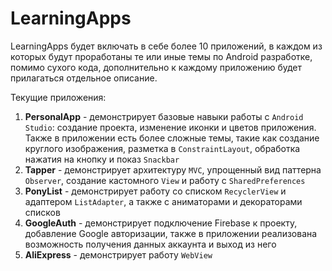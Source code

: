 # LearningApps

LearningApps будет включать в себе более 10 приложений, в каждом из которых будут проработаны те или иные темы по
Android разработке, помимо сухого кода, дополнительно к каждому приложению будет прилагаться отдельное описание.

Текущие приложения:

1. **PersonalApp** - демонстрирует базовые навыки работы с <code>Android Studio</code>: создание проекта, изменение иконки и цветов приложения. 
Также в приложении есть более сложные темы, такие как создание круглого изображения, разметка в <code>ConstraintLayout</code>, обработка нажатия на кнопку и показ <code>Snackbar</code>
2. **Tapper** - демонстрирует архитектуру <code>MVC</code>, упрощенный вид паттерна <code>Observer</code>, создание кастомного <code>View</code> и работу с <code>SharedPreferences</code>
3. **PonyList** - демонстрирует работу со списком <code>RecyclerView</code> и адаптером <code>ListAdapter</code>, а также с аниматорами и декораторами списков
4. **GoogleAuth** - демонстрирует подключение Firebase к проекту, добавление Google авторизации, также в приложении реализована возможность получения данных аккаунта и выход из него 
5. **AliExpress** - демонстрирует работу <code>WebView</code>
